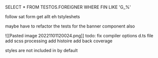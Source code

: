 SELECT * FROM TESTOS.FOREIGNER WHERE FIN LIKE 'G_%'

follow sat form get allt eh tstyleshets

maybe have to refactor the tests for the banner component also

![[Pasted image 20221101120024.png]]
todo: 
	fix compiler options d.ts file
	add scss processing
	add histoire
	add back coverage

styles are not included in by default